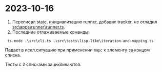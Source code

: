 <!-- @format -->

# 2023-10-16

1. Переписал state, инициализацию runner, добавил tracker, не отладил [src\apps\runner\runner.ts](src\apps\runner\runner.ts).
2. Последние отлаживаемые команды:

```shell
 ts-node .\src\cli.ts .\src\tests\lisp-like\iteration-and-mapping.ts
```

Падает в искл.ситуацию при применении `mapc` к элементу за концом списка.

Тесты с 2 списками зацикливаются.
